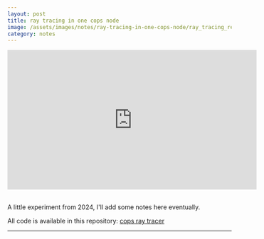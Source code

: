 ```yaml
---
layout: post
title: ray tracing in one cops node
image: /assets/images/notes/ray-tracing-in-one-cops-node/ray_tracing_render_001.JPG
category: notes
---
```


<div class="video-holder">
  <iframe width="560"
          height="315" 
          src="https://www.youtube.com/embed/JjPsg5_ESIU?rel=0&modestbranding=1&autohide=1&showinfo=0"
          frameborder="0" 
          allowfullscreen></iframe>
</div>
<br>

A little experiment from 2024, I'll add some notes here eventually.

All code is available in this repository: [cops ray tracer](https://github.com/richardcope/cops-ray-tracer)

-----